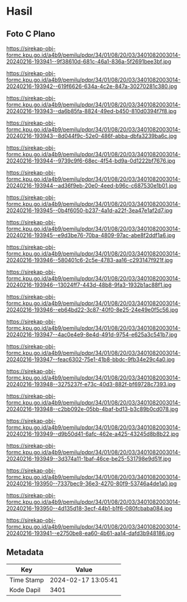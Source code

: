 # Hasil

## Foto C Plano

https://sirekap-obj-formc.kpu.go.id/a4b9/pemilu/pdpr/34/01/08/20/03/3401082003014-20240216-193941--9f38610d-681c-46a1-836a-5f2691bee3bf.jpg

https://sirekap-obj-formc.kpu.go.id/a4b9/pemilu/pdpr/34/01/08/20/03/3401082003014-20240216-193942--619f6626-634a-4c2e-847a-30270281c380.jpg

https://sirekap-obj-formc.kpu.go.id/a4b9/pemilu/pdpr/34/01/08/20/03/3401082003014-20240216-193943--da6b85fa-8824-49ed-b450-810d0394f7f8.jpg

https://sirekap-obj-formc.kpu.go.id/a4b9/pemilu/pdpr/34/01/08/20/03/3401082003014-20240216-193943--8d044f9c-52e0-486f-abba-dbfa3239ba6c.jpg

https://sirekap-obj-formc.kpu.go.id/a4b9/pemilu/pdpr/34/01/08/20/03/3401082003014-20240216-193944--9739c9f6-68ec-4f54-bd9a-0d1222bf7676.jpg

https://sirekap-obj-formc.kpu.go.id/a4b9/pemilu/pdpr/34/01/08/20/03/3401082003014-20240216-193944--ad36f9eb-20e0-4eed-b96c-c687530e1b01.jpg

https://sirekap-obj-formc.kpu.go.id/a4b9/pemilu/pdpr/34/01/08/20/03/3401082003014-20240216-193945--0b4f6050-b237-4a1d-a22f-3ea47e1af2d7.jpg

https://sirekap-obj-formc.kpu.go.id/a4b9/pemilu/pdpr/34/01/08/20/03/3401082003014-20240216-193945--e9d3be76-70ba-4809-97ac-abe8f2ddf1a6.jpg

https://sirekap-obj-formc.kpu.go.id/a4b9/pemilu/pdpr/34/01/08/20/03/3401082003014-20240216-193946--580401c6-2c5e-4783-aa16-c293147f921f.jpg

https://sirekap-obj-formc.kpu.go.id/a4b9/pemilu/pdpr/34/01/08/20/03/3401082003014-20240216-193946--13024ff7-443d-48b8-9fa3-1932b1ac88f1.jpg

https://sirekap-obj-formc.kpu.go.id/a4b9/pemilu/pdpr/34/01/08/20/03/3401082003014-20240216-193946--eb64bd22-3c87-40f0-8e25-24e49e0f5c56.jpg

https://sirekap-obj-formc.kpu.go.id/a4b9/pemilu/pdpr/34/01/08/20/03/3401082003014-20240216-193947--4ac0e4e9-8e4d-491d-9754-e625a3c541b7.jpg

https://sirekap-obj-formc.kpu.go.id/a4b9/pemilu/pdpr/34/01/08/20/03/3401082003014-20240216-193947--feac6302-75e1-41b8-bbdc-9fb34e29c4a0.jpg

https://sirekap-obj-formc.kpu.go.id/a4b9/pemilu/pdpr/34/01/08/20/03/3401082003014-20240216-193948--3275237f-e73c-40d3-882f-bf69728c7393.jpg

https://sirekap-obj-formc.kpu.go.id/a4b9/pemilu/pdpr/34/01/08/20/03/3401082003014-20240216-193948--c2bb092e-05bb-4baf-bd13-b3c89b0cd078.jpg

https://sirekap-obj-formc.kpu.go.id/a4b9/pemilu/pdpr/34/01/08/20/03/3401082003014-20240216-193949--d9b50d41-6afc-462e-a425-43245d8b8b22.jpg

https://sirekap-obj-formc.kpu.go.id/a4b9/pemilu/pdpr/34/01/08/20/03/3401082003014-20240216-193949--3d374a11-1baf-46ce-be25-531798e9d51f.jpg

https://sirekap-obj-formc.kpu.go.id/a4b9/pemilu/pdpr/34/01/08/20/03/3401082003014-20240216-193950--7337bec9-36e3-4270-80f9-53746a4de1a0.jpg

https://sirekap-obj-formc.kpu.go.id/a4b9/pemilu/pdpr/34/01/08/20/03/3401082003014-20240216-193950--4d135d18-3ecf-44b1-b1f6-080fcbaba084.jpg

https://sirekap-obj-formc.kpu.go.id/a4b9/pemilu/pdpr/34/01/08/20/03/3401082003014-20240216-193941--e2750be8-ea60-4b61-aa14-dafd3b948186.jpg


## Metadata

| Key        | Value               |
| ---------- | ------------------- |
| Time Stamp | 2024-02-17 13:05:41 |
| Kode Dapil | 3401                |



